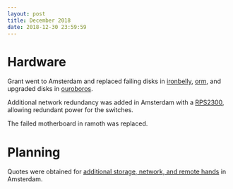 ```yaml
---
layout: post
title: December 2018
date: 2018-12-30 23:59:59
---
```


# Hardware

Grant went to Amsterdam and replaced failing disks in [ironbelly](https://github.com/openstreetmap/operations/issues/245), [orm](https://github.com/openstreetmap/operations/issues/250), and upgraded disks in [ouroboros](https://github.com/openstreetmap/operations/issues/246).

Additional network redundancy was added in Amsterdam with a [RPS2300](https://github.com/openstreetmap/operations/issues/254), allowing redundant power for the switches.

The failed motherboard in ramoth was replaced.

# Planning

Quotes were obtained for [additional storage, network, and remote hands](https://github.com/openstreetmap/operations/issues/231) in Amsterdam.

